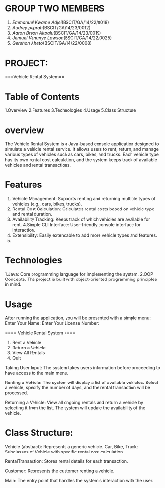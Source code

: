 # GROUP TWO MEMBERS
1.  *Emmanuel Kwame Adjei*(BSCIT/GA/14/22/0018)
2.  *Audrey peprah*(BSCIT/GA/14/23/0012)
3.  *Aaron Bryon Akpalu*(BSCIT/GA/14/23/0019)
4.  *Jemuel Venunye Lawson*(BSCIT/GA/14/22/0025)
5.  *Gershon Aheto*(BSCIT/GA/14/22/0008)
# PROJECT:
===Vehicle Rental System==
# Table of Contents
1.Overview
2.Features
3.Technologies
4.Usage
5.Class Structure 


# overview
The Vehicle Rental System is a Java-based console application designed to simulate a vehicle rental service. 
It allows users to rent, return, and manage various types of vehicles such as 
cars, bikes, and trucks. Each vehicle type has its own rental cost calculation, and the system keeps track of available vehicles and rental transactions.
# Features
1. Vehicle Management: Supports renting and returning multiple types of vehicles (e.g., cars, bikes, trucks).
2. Rental Cost Calculation: Calculates rental costs based on vehicle type and rental duration.
3. Availability Tracking: Keeps track of which vehicles are available for rent.
4.Simple CLI Interface: User-friendly console interface for interaction.
5. Extensibility: Easily extendable to add more vehicle types and features.
6. 
# Technologies
1.Java: Core programming language for implementing the system.
2.OOP Concepts: The project is built with object-oriented programming principles in mind.

# Usage
After running the application, you will be presented with a simple menu:
Enter Your Name:
Enter Your License Number:


==== Vehicle Rental System ====
1. Rent a Vehicle
2. Return a Vehicle
3. View All Rentals
4. Quit

Taking User Input: 
The system takes users information before proceeding to have access to the main menu.

Renting a Vehicle:
The system will display a list of available vehicles. Select a vehicle, specify the number of days, and the rental transaction will be processed.

Returning a Vehicle:
View all ongoing rentals and return a vehicle by selecting it from the list. The system will update the availability of the vehicle.

# Class Structure:
Vehicle (abstract): Represents a generic vehicle.
Car, Bike, Truck: Subclasses of Vehicle with specific rental cost calculation.

RentalTransaction: 
Stores rental details for each transaction.

Customer: 
Represents the customer renting a vehicle.

Main: 
The entry point that handles the system's interaction with the user.   
 
